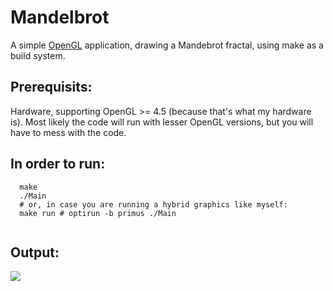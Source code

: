 # Mandelbrot

A simple [OpenGL](https://github.com/haskell-opengl) application, drawing a Mandebrot fractal, using make as a build system.

## Prerequisits:
   Hardware, supporting OpenGL >= 4.5 (because that's what my hardware is).
   Most likely the code will run with lesser OpenGL versions, but you will
   have to mess with the code.

## In order to run:
```
  make
  ./Main
  # or, in case you are running a hybrid graphics like myself:
  make run # optirun -b primus ./Main
  
```

## Output:
![](https://raw.githubusercontent.com/madjestic/Haskell-OpenGL-Tutorial/master/Mandelbrot.make/output.png)